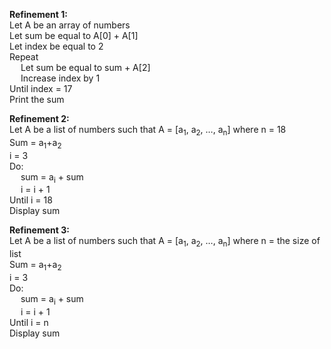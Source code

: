 **Refinement 1:**  
Let A be an array of numbers  
Let sum be equal to A[0] + A[1]  
Let index be equal to 2  
Repeat  
&emsp; Let sum be equal to sum + A[2]  
&emsp; Increase index by 1  
Until index = 17  
Print the sum  

**Refinement 2:**  
Let A be a list of numbers such that A = [a<sub>1</sub>, a<sub>2</sub>, …, a<sub>n</sub>] where n = 18  
Sum = a<sub>1</sub>+a<sub>2</sub>  
i = 3  
Do:  
&emsp; sum = a<sub>i</sub> + sum  
&emsp; i = i + 1  
Until i = 18  
Display sum  

**Refinement 3:**  
Let A be a list of numbers such that A = [a<sub>1</sub>, a<sub>2</sub>, …, a<sub>n</sub>] where n = the size of list  
Sum = a<sub>1</sub>+a<sub>2</sub>  
i = 3  
Do:  
&emsp; sum = a<sub>i</sub> + sum  
&emsp; i = i + 1  
Until i = n  
Display sum  